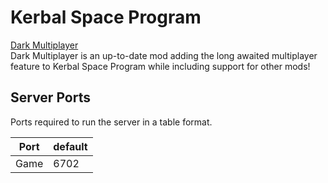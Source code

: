 # Kerbal Space Program

[Dark Multiplayer](https://d-mp.org/)   
Dark Multiplayer is an up-to-date mod adding the long awaited multiplayer feature to Kerbal Space Program while including support for other mods!

## Server Ports

Ports required to run the server in a table format.

| Port    | default |
|---------|---------|
| Game    | 6702    |
